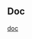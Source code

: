 ## Doc
[doc](../../../../../../../grouault/howto/tree/master/java/spring/spring-security/connexion-jwt-application)

